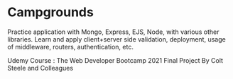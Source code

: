# Campgrounds
Practice application with Mongo, Express, EJS, Node, with various other libraries.
Learn and apply client+server side validation, deployment, usage of middleware, routers, authentication, etc.

Udemy Course : 
The Web Developer Bootcamp 2021 Final Project
By Colt Steele and Colleagues

